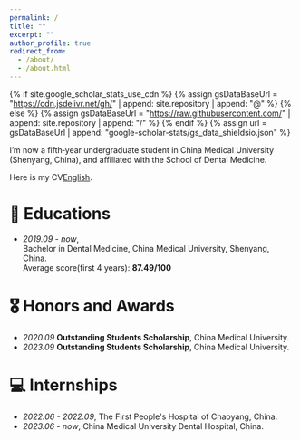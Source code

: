 ```yaml
---
permalink: /
title: ""
excerpt: ""
author_profile: true
redirect_from: 
  - /about/
  - /about.html
---
```


{% if site.google_scholar_stats_use_cdn %}
{% assign gsDataBaseUrl = "https://cdn.jsdelivr.net/gh/" | append: site.repository | append: "@" %}
{% else %}
{% assign gsDataBaseUrl = "https://raw.githubusercontent.com/" | append: site.repository | append: "/" %}
{% endif %}
{% assign url = gsDataBaseUrl | append: "google-scholar-stats/gs_data_shieldsio.json" %}

<span class='anchor' id='about-me'></span>

I’m now a fifth‐year undergraduate student in China Medical University (Shenyang, China), and affiliated with the School of Dental Medicine.

Here is my CV[English](https://github.com/QC-LY/QC-LY.github.io/blob/main/files/lyhy-cv.pdf).


# 📖 Educations
- *2019.09 - now*, <br/>Bachelor in Dental Medicine, China Medical University, Shenyang, China. <br/>Average score(first 4 years): **87.49/100**

# 🎖 Honors and Awards
- *2020.09* **Outstanding Students Scholarship**, China Medical University. 
- *2023.09* **Outstanding Students Scholarship**, China Medical University.


# 💻 Internships
- *2022.06 - 2022.09*, The First People's Hospital of Chaoyang, China.
- *2023.06 - now*, China Medical University Dental Hospital, China.

